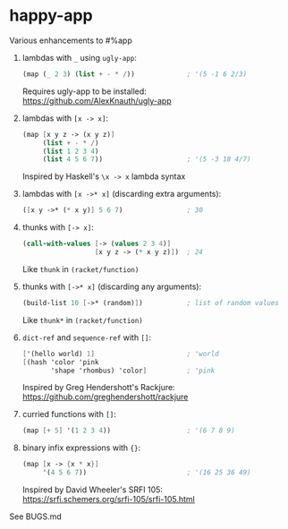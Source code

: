 # happy-app

Various enhancements to #%app

1. lambdas with `_` using `ugly-app`:

   ```scheme
   (map (_ 2 3) (list + - * /))             ; '(5 -1 6 2/3)
   ```
   
   Requires ugly-app to be installed:  
   https://github.com/AlexKnauth/ugly-app

2. lambdas with `[x -> x]`:

   ```scheme
   (map [x y z -> (x y z)]
        (list + - * /)
        (list 1 2 3 4)
        (list 4 5 6 7))                     ; '(5 -3 18 4/7)
   ```

   Inspired by Haskell's `\x -> x` lambda syntax

3. lambdas with `[x ->* x]` (discarding extra arguments):

   ```scheme
   ([x y ->* (* x y)] 5 6 7)                ; 30
   ```

4. thunks with `[-> x]`:

   ```scheme
   (call-with-values [-> (values 2 3 4)]
                     [x y z -> (* x y z)])  ; 24
   ```

   Like `thunk` in `(racket/function)`

5. thunks with `[->* x]` (discarding any arguments):

   ```scheme
   (build-list 10 [->* (random)])           ; list of random values
   ```

   Like `thunk*` in `(racket/function)`

6. `dict-ref` and `sequence-ref` with `[]`:

   ```scheme
   ['(hello world) 1]                       ; 'world
   [(hash 'color 'pink
          'shape 'rhombus) 'color]          ; 'pink
   ```

   Inspired by Greg Hendershott's Rackjure:  
   https://github.com/greghendershott/rackjure

7. curried functions with `[]`:

   ```scheme
   (map [+ 5] '(1 2 3 4))                   ; '(6 7 8 9)
   ```

8. binary infix expressions with `{}`:

   ```scheme
   (map [x -> {x * x}]
        '(4 5 6 7))                         ; '(16 25 36 49)
   ```

   Inspired by David Wheeler's SRFI 105:  
   https://srfi.schemers.org/srfi-105/srfi-105.html

See BUGS.md
